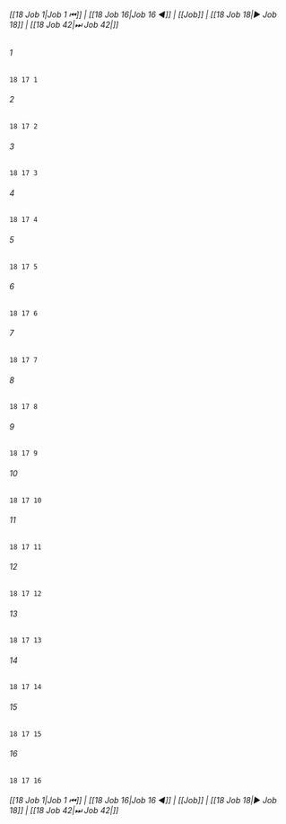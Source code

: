 
###### [[18 Job 1|Job 1 ⏮]] | [[18 Job 16|Job 16 ◀]] | [[Job]] | [[18 Job 18|▶ Job 18]] | [[18 Job 42|⏭ Job 42|]]

###### 1
``` verse
18 17 1 
```
###### 2
``` verse
18 17 2 
```
###### 3
``` verse
18 17 3 
```
###### 4
``` verse
18 17 4 
```
###### 5
``` verse
18 17 5 
```
###### 6
``` verse
18 17 6 
```
###### 7
``` verse
18 17 7 
```
###### 8
``` verse
18 17 8 
```
###### 9
``` verse
18 17 9 
```
###### 10
``` verse
18 17 10 
```
###### 11
``` verse
18 17 11 
```
###### 12
``` verse
18 17 12 
```
###### 13
``` verse
18 17 13 
```
###### 14
``` verse
18 17 14 
```
###### 15
``` verse
18 17 15 
```
###### 16
``` verse
18 17 16 
```

###### [[18 Job 1|Job 1 ⏮]] | [[18 Job 16|Job 16 ◀]] | [[Job]] | [[18 Job 18|▶ Job 18]] | [[18 Job 42|⏭ Job 42|]]

